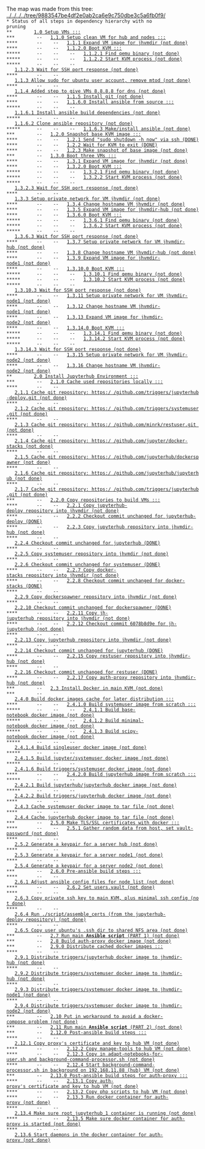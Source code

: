 The map was made from this tree: <a href="../../../../tree/9883547be4df2e0ab2ca6e9c750dbe3c5a6fb0f9/">../../../../tree/9883547be4df2e0ab2ca6e9c750dbe3c5a6fb0f9/</a>
<br>
<code>* Status of all steps in dependency hierarchy with no pruning</code><br>
<code>&#42;&#42;&nbsp;&nbsp;&nbsp;&nbsp;&nbsp;&nbsp;&nbsp;&nbsp;<a href="../../../../blob/9883547be4df2e0ab2ca6e9c750dbe3c5a6fb0f9/./ind-steps/build-jh-environment/toplevel-kvm-build.sh#L6">1.0&nbsp;Setup&nbsp;VMs&nbsp;:::</a></code><br>
<code>&#42;&#42;&#42;&nbsp;&nbsp;&nbsp;&nbsp;&nbsp;&nbsp;&nbsp;&nbsp;--&nbsp;&nbsp;&nbsp;<a href="../../../../blob/9883547be4df2e0ab2ca6e9c750dbe3c5a6fb0f9/./ind-steps/build-jh-environment/kvm-vm-setup.sh#L26">1.1.0&nbsp;Setup&nbsp;clean&nbsp;VM&nbsp;for&nbsp;hub&nbsp;and&nbsp;nodes&nbsp;:::</a></code><br>
<code>&#42;&#42;&#42;&#42;&nbsp;&nbsp;&nbsp;&nbsp;&nbsp;&nbsp;&nbsp;--&nbsp;&nbsp;&nbsp;&nbsp;--&nbsp;&nbsp;&nbsp;<a href="../../../../blob/9883547be4df2e0ab2ca6e9c750dbe3c5a6fb0f9/./ind-steps/kvmsteps/vmdir-scripts/kvm-expand-fresh-image.sh#L6">1.1.1&nbsp;Expand&nbsp;VM&nbsp;image&nbsp;for&nbsp;jhvmdir&nbsp;(not&nbsp;done)</a></code><br>
<code>&#42;&#42;&#42;&#42;&nbsp;&nbsp;&nbsp;&nbsp;&nbsp;&nbsp;&nbsp;--&nbsp;&nbsp;&nbsp;&nbsp;--&nbsp;&nbsp;&nbsp;<a href="../../../../blob/9883547be4df2e0ab2ca6e9c750dbe3c5a6fb0f9/./ind-steps/kvmsteps/vmdir-scripts/kvm-boot.sh#L39">1.1.2.0&nbsp;Boot&nbsp;KVM&nbsp;:::</a></code><br>
<code>&#42;&#42;&#42;&#42;&#42;&nbsp;&nbsp;&nbsp;&nbsp;&nbsp;&nbsp;--&nbsp;&nbsp;&nbsp;&nbsp;--&nbsp;&nbsp;&nbsp;&nbsp;--&nbsp;&nbsp;&nbsp;<a href="../../../../blob/9883547be4df2e0ab2ca6e9c750dbe3c5a6fb0f9/./ind-steps/kvmsteps/vmdir-scripts/kvm-boot.sh#L41">1.1.2.1&nbsp;Find&nbsp;qemu&nbsp;binary&nbsp;(not&nbsp;done)</a></code><br>
<code>&#42;&#42;&#42;&#42;&#42;&nbsp;&nbsp;&nbsp;&nbsp;&nbsp;&nbsp;--&nbsp;&nbsp;&nbsp;&nbsp;--&nbsp;&nbsp;&nbsp;&nbsp;--&nbsp;&nbsp;&nbsp;<a href="../../../../blob/9883547be4df2e0ab2ca6e9c750dbe3c5a6fb0f9/./ind-steps/kvmsteps/vmdir-scripts/kvm-boot.sh#L155">1.1.2.2&nbsp;Start&nbsp;KVM&nbsp;process&nbsp;(not&nbsp;done)</a></code><br>
<code>&#42;&#42;&#42;&#42;&#42;&nbsp;&nbsp;&nbsp;&nbsp;&nbsp;&nbsp;--&nbsp;&nbsp;&nbsp;&nbsp;--&nbsp;&nbsp;&nbsp;&nbsp;--&nbsp;&nbsp;&nbsp;<a href="../../../../blob/9883547be4df2e0ab2ca6e9c750dbe3c5a6fb0f9/./ind-steps/kvmsteps/vmdir-scripts/kvm-boot.sh#L194">1.1.2.3&nbsp;Wait&nbsp;for&nbsp;SSH&nbsp;port&nbsp;response&nbsp;(not&nbsp;done)</a></code><br>
<code>&#42;&#42;&#42;&#42;&nbsp;&nbsp;&nbsp;&nbsp;&nbsp;&nbsp;&nbsp;--&nbsp;&nbsp;&nbsp;&nbsp;--&nbsp;&nbsp;&nbsp;<a href="../../../../blob/9883547be4df2e0ab2ca6e9c750dbe3c5a6fb0f9/./ind-steps/build-jh-environment/kvm-vm-setup.sh#L37">1.1.3&nbsp;Allow&nbsp;sudo&nbsp;for&nbsp;ubuntu&nbsp;user&nbsp;account,&nbsp;remove&nbsp;mtod&nbsp;(not&nbsp;done)</a></code><br>
<code>&#42;&#42;&#42;&#42;&nbsp;&nbsp;&nbsp;&nbsp;&nbsp;&nbsp;&nbsp;--&nbsp;&nbsp;&nbsp;&nbsp;--&nbsp;&nbsp;&nbsp;<a href="../../../../blob/9883547be4df2e0ab2ca6e9c750dbe3c5a6fb0f9/./ind-steps/build-jh-environment/kvm-vm-setup.sh#L51">1.1.4&nbsp;Added&nbsp;step&nbsp;to&nbsp;give&nbsp;VMs&nbsp;8.8.8.8&nbsp;for&nbsp;dns&nbsp;(not&nbsp;done)</a></code><br>
<code>&#42;&#42;&#42;&#42;&nbsp;&nbsp;&nbsp;&nbsp;&nbsp;&nbsp;&nbsp;--&nbsp;&nbsp;&nbsp;&nbsp;--&nbsp;&nbsp;&nbsp;<a href="../../../../blob/9883547be4df2e0ab2ca6e9c750dbe3c5a6fb0f9/./ind-steps/build-jh-environment/kvm-vm-setup.sh#L65">1.1.5&nbsp;Install&nbsp;git&nbsp;(not&nbsp;done)</a></code><br>
<code>&#42;&#42;&#42;&#42;&nbsp;&nbsp;&nbsp;&nbsp;&nbsp;&nbsp;&nbsp;--&nbsp;&nbsp;&nbsp;&nbsp;--&nbsp;&nbsp;&nbsp;<a href="../../../../blob/9883547be4df2e0ab2ca6e9c750dbe3c5a6fb0f9/./ind-steps/build-jh-environment/kvm-vm-setup.sh#L79">1.1.6.0&nbsp;Install&nbsp;ansible&nbsp;from&nbsp;source&nbsp;:::</a></code><br>
<code>&#42;&#42;&#42;&#42;&#42;&nbsp;&nbsp;&nbsp;&nbsp;&nbsp;&nbsp;--&nbsp;&nbsp;&nbsp;&nbsp;--&nbsp;&nbsp;&nbsp;&nbsp;--&nbsp;&nbsp;&nbsp;<a href="../../../../blob/9883547be4df2e0ab2ca6e9c750dbe3c5a6fb0f9/./ind-steps/build-jh-environment/kvm-vm-setup.sh#L96">1.1.6.1&nbsp;Install&nbsp;ansible&nbsp;build&nbsp;dependencies&nbsp;(not&nbsp;done)</a></code><br>
<code>&#42;&#42;&#42;&#42;&#42;&nbsp;&nbsp;&nbsp;&nbsp;&nbsp;&nbsp;--&nbsp;&nbsp;&nbsp;&nbsp;--&nbsp;&nbsp;&nbsp;&nbsp;--&nbsp;&nbsp;&nbsp;<a href="../../../../blob/9883547be4df2e0ab2ca6e9c750dbe3c5a6fb0f9/./ind-steps/build-jh-environment/kvm-vm-setup.sh#L110">1.1.6.2&nbsp;Clone&nbsp;ansible&nbsp;repository&nbsp;(not&nbsp;done)</a></code><br>
<code>&#42;&#42;&#42;&#42;&#42;&nbsp;&nbsp;&nbsp;&nbsp;&nbsp;&nbsp;--&nbsp;&nbsp;&nbsp;&nbsp;--&nbsp;&nbsp;&nbsp;&nbsp;--&nbsp;&nbsp;&nbsp;<a href="../../../../blob/9883547be4df2e0ab2ca6e9c750dbe3c5a6fb0f9/./ind-steps/build-jh-environment/kvm-vm-setup.sh#L137">1.1.6.3&nbsp;Make/install&nbsp;ansible&nbsp;(not&nbsp;done)</a></code><br>
<code>&#42;&#42;&#42;&nbsp;&nbsp;&nbsp;&nbsp;&nbsp;&nbsp;&nbsp;&nbsp;--&nbsp;&nbsp;&nbsp;<a href="../../../../blob/9883547be4df2e0ab2ca6e9c750dbe3c5a6fb0f9/./ind-steps/build-jh-environment/kvm-vm-setup.sh#L156">1.2.0&nbsp;Snapshot&nbsp;base&nbsp;KVM&nbsp;image&nbsp;:::</a></code><br>
<code>&#42;&#42;&#42;&#42;&nbsp;&nbsp;&nbsp;&nbsp;&nbsp;&nbsp;&nbsp;--&nbsp;&nbsp;&nbsp;&nbsp;--&nbsp;&nbsp;&nbsp;<a href="../../../../blob/9883547be4df2e0ab2ca6e9c750dbe3c5a6fb0f9/./ind-steps/kvmsteps/vmdir-scripts/kvm-shutdown-via-ssh.sh#L17">1.2.1&nbsp;Send&nbsp;"sudo&nbsp;shutdown&nbsp;-h&nbsp;now"&nbsp;via&nbsp;ssh&nbsp;(DONE)</a></code><br>
<code>&#42;&#42;&#42;&#42;&nbsp;&nbsp;&nbsp;&nbsp;&nbsp;&nbsp;&nbsp;--&nbsp;&nbsp;&nbsp;&nbsp;--&nbsp;&nbsp;&nbsp;<a href="../../../../blob/9883547be4df2e0ab2ca6e9c750dbe3c5a6fb0f9/./ind-steps/kvmsteps/vmdir-scripts/kvm-shutdown-via-ssh.sh#L25">1.2.2&nbsp;Wait&nbsp;for&nbsp;KVM&nbsp;to&nbsp;exit&nbsp;(DONE)</a></code><br>
<code>&#42;&#42;&#42;&#42;&nbsp;&nbsp;&nbsp;&nbsp;&nbsp;&nbsp;&nbsp;--&nbsp;&nbsp;&nbsp;&nbsp;--&nbsp;&nbsp;&nbsp;<a href="../../../../blob/9883547be4df2e0ab2ca6e9c750dbe3c5a6fb0f9/./ind-steps/build-jh-environment/kvm-vm-setup.sh#L163">1.2.3&nbsp;Make&nbsp;snapshot&nbsp;of&nbsp;base&nbsp;image&nbsp;(not&nbsp;done)</a></code><br>
<code>&#42;&#42;&#42;&nbsp;&nbsp;&nbsp;&nbsp;&nbsp;&nbsp;&nbsp;&nbsp;--&nbsp;&nbsp;&nbsp;<a href="../../../../blob/9883547be4df2e0ab2ca6e9c750dbe3c5a6fb0f9/./ind-steps/build-jh-environment/kvm-vm-setup.sh#L176">1.3.0&nbsp;Boot&nbsp;three&nbsp;VMs&nbsp;:::</a></code><br>
<code>&#42;&#42;&#42;&#42;&nbsp;&nbsp;&nbsp;&nbsp;&nbsp;&nbsp;&nbsp;--&nbsp;&nbsp;&nbsp;&nbsp;--&nbsp;&nbsp;&nbsp;<a href="../../../../blob/9883547be4df2e0ab2ca6e9c750dbe3c5a6fb0f9/./ind-steps/kvmsteps/vmdir-scripts/kvm-expand-fresh-image.sh#L6">1.3.1&nbsp;Expand&nbsp;VM&nbsp;image&nbsp;for&nbsp;jhvmdir&nbsp;(not&nbsp;done)</a></code><br>
<code>&#42;&#42;&#42;&#42;&nbsp;&nbsp;&nbsp;&nbsp;&nbsp;&nbsp;&nbsp;--&nbsp;&nbsp;&nbsp;&nbsp;--&nbsp;&nbsp;&nbsp;<a href="../../../../blob/9883547be4df2e0ab2ca6e9c750dbe3c5a6fb0f9/./ind-steps/kvmsteps/vmdir-scripts/kvm-boot.sh#L39">1.3.2.0&nbsp;Boot&nbsp;KVM&nbsp;:::</a></code><br>
<code>&#42;&#42;&#42;&#42;&#42;&nbsp;&nbsp;&nbsp;&nbsp;&nbsp;&nbsp;--&nbsp;&nbsp;&nbsp;&nbsp;--&nbsp;&nbsp;&nbsp;&nbsp;--&nbsp;&nbsp;&nbsp;<a href="../../../../blob/9883547be4df2e0ab2ca6e9c750dbe3c5a6fb0f9/./ind-steps/kvmsteps/vmdir-scripts/kvm-boot.sh#L41">1.3.2.1&nbsp;Find&nbsp;qemu&nbsp;binary&nbsp;(not&nbsp;done)</a></code><br>
<code>&#42;&#42;&#42;&#42;&#42;&nbsp;&nbsp;&nbsp;&nbsp;&nbsp;&nbsp;--&nbsp;&nbsp;&nbsp;&nbsp;--&nbsp;&nbsp;&nbsp;&nbsp;--&nbsp;&nbsp;&nbsp;<a href="../../../../blob/9883547be4df2e0ab2ca6e9c750dbe3c5a6fb0f9/./ind-steps/kvmsteps/vmdir-scripts/kvm-boot.sh#L155">1.3.2.2&nbsp;Start&nbsp;KVM&nbsp;process&nbsp;(not&nbsp;done)</a></code><br>
<code>&#42;&#42;&#42;&#42;&#42;&nbsp;&nbsp;&nbsp;&nbsp;&nbsp;&nbsp;--&nbsp;&nbsp;&nbsp;&nbsp;--&nbsp;&nbsp;&nbsp;&nbsp;--&nbsp;&nbsp;&nbsp;<a href="../../../../blob/9883547be4df2e0ab2ca6e9c750dbe3c5a6fb0f9/./ind-steps/kvmsteps/vmdir-scripts/kvm-boot.sh#L194">1.3.2.3&nbsp;Wait&nbsp;for&nbsp;SSH&nbsp;port&nbsp;response&nbsp;(not&nbsp;done)</a></code><br>
<code>&#42;&#42;&#42;&#42;&nbsp;&nbsp;&nbsp;&nbsp;&nbsp;&nbsp;&nbsp;--&nbsp;&nbsp;&nbsp;&nbsp;--&nbsp;&nbsp;&nbsp;<a href="../../../../blob/9883547be4df2e0ab2ca6e9c750dbe3c5a6fb0f9/./ind-steps/build-jh-environment/kvm-vm-setup.sh#L189">1.3.3&nbsp;Setup&nbsp;private&nbsp;network&nbsp;for&nbsp;VM&nbsp;jhvmdir&nbsp;(not&nbsp;done)</a></code><br>
<code>&#42;&#42;&#42;&#42;&nbsp;&nbsp;&nbsp;&nbsp;&nbsp;&nbsp;&nbsp;--&nbsp;&nbsp;&nbsp;&nbsp;--&nbsp;&nbsp;&nbsp;<a href="../../../../blob/9883547be4df2e0ab2ca6e9c750dbe3c5a6fb0f9/./ind-steps/build-jh-environment/kvm-vm-setup.sh#L213">1.3.4&nbsp;Change&nbsp;hostname&nbsp;VM&nbsp;jhvmdir&nbsp;(not&nbsp;done)</a></code><br>
<code>&#42;&#42;&#42;&#42;&nbsp;&nbsp;&nbsp;&nbsp;&nbsp;&nbsp;&nbsp;--&nbsp;&nbsp;&nbsp;&nbsp;--&nbsp;&nbsp;&nbsp;<a href="../../../../blob/9883547be4df2e0ab2ca6e9c750dbe3c5a6fb0f9/./ind-steps/kvmsteps/vmdir-scripts/kvm-expand-fresh-image.sh#L6">1.3.5&nbsp;Expand&nbsp;VM&nbsp;image&nbsp;for&nbsp;jhvmdir-hub&nbsp;(not&nbsp;done)</a></code><br>
<code>&#42;&#42;&#42;&#42;&nbsp;&nbsp;&nbsp;&nbsp;&nbsp;&nbsp;&nbsp;--&nbsp;&nbsp;&nbsp;&nbsp;--&nbsp;&nbsp;&nbsp;<a href="../../../../blob/9883547be4df2e0ab2ca6e9c750dbe3c5a6fb0f9/./ind-steps/kvmsteps/vmdir-scripts/kvm-boot.sh#L39">1.3.6.0&nbsp;Boot&nbsp;KVM&nbsp;:::</a></code><br>
<code>&#42;&#42;&#42;&#42;&#42;&nbsp;&nbsp;&nbsp;&nbsp;&nbsp;&nbsp;--&nbsp;&nbsp;&nbsp;&nbsp;--&nbsp;&nbsp;&nbsp;&nbsp;--&nbsp;&nbsp;&nbsp;<a href="../../../../blob/9883547be4df2e0ab2ca6e9c750dbe3c5a6fb0f9/./ind-steps/kvmsteps/vmdir-scripts/kvm-boot.sh#L41">1.3.6.1&nbsp;Find&nbsp;qemu&nbsp;binary&nbsp;(not&nbsp;done)</a></code><br>
<code>&#42;&#42;&#42;&#42;&#42;&nbsp;&nbsp;&nbsp;&nbsp;&nbsp;&nbsp;--&nbsp;&nbsp;&nbsp;&nbsp;--&nbsp;&nbsp;&nbsp;&nbsp;--&nbsp;&nbsp;&nbsp;<a href="../../../../blob/9883547be4df2e0ab2ca6e9c750dbe3c5a6fb0f9/./ind-steps/kvmsteps/vmdir-scripts/kvm-boot.sh#L155">1.3.6.2&nbsp;Start&nbsp;KVM&nbsp;process&nbsp;(not&nbsp;done)</a></code><br>
<code>&#42;&#42;&#42;&#42;&#42;&nbsp;&nbsp;&nbsp;&nbsp;&nbsp;&nbsp;--&nbsp;&nbsp;&nbsp;&nbsp;--&nbsp;&nbsp;&nbsp;&nbsp;--&nbsp;&nbsp;&nbsp;<a href="../../../../blob/9883547be4df2e0ab2ca6e9c750dbe3c5a6fb0f9/./ind-steps/kvmsteps/vmdir-scripts/kvm-boot.sh#L194">1.3.6.3&nbsp;Wait&nbsp;for&nbsp;SSH&nbsp;port&nbsp;response&nbsp;(not&nbsp;done)</a></code><br>
<code>&#42;&#42;&#42;&#42;&nbsp;&nbsp;&nbsp;&nbsp;&nbsp;&nbsp;&nbsp;--&nbsp;&nbsp;&nbsp;&nbsp;--&nbsp;&nbsp;&nbsp;<a href="../../../../blob/9883547be4df2e0ab2ca6e9c750dbe3c5a6fb0f9/./ind-steps/build-jh-environment/kvm-vm-setup.sh#L189">1.3.7&nbsp;Setup&nbsp;private&nbsp;network&nbsp;for&nbsp;VM&nbsp;jhvmdir-hub&nbsp;(not&nbsp;done)</a></code><br>
<code>&#42;&#42;&#42;&#42;&nbsp;&nbsp;&nbsp;&nbsp;&nbsp;&nbsp;&nbsp;--&nbsp;&nbsp;&nbsp;&nbsp;--&nbsp;&nbsp;&nbsp;<a href="../../../../blob/9883547be4df2e0ab2ca6e9c750dbe3c5a6fb0f9/./ind-steps/build-jh-environment/kvm-vm-setup.sh#L213">1.3.8&nbsp;Change&nbsp;hostname&nbsp;VM&nbsp;jhvmdir-hub&nbsp;(not&nbsp;done)</a></code><br>
<code>&#42;&#42;&#42;&#42;&nbsp;&nbsp;&nbsp;&nbsp;&nbsp;&nbsp;&nbsp;--&nbsp;&nbsp;&nbsp;&nbsp;--&nbsp;&nbsp;&nbsp;<a href="../../../../blob/9883547be4df2e0ab2ca6e9c750dbe3c5a6fb0f9/./ind-steps/kvmsteps/vmdir-scripts/kvm-expand-fresh-image.sh#L6">1.3.9&nbsp;Expand&nbsp;VM&nbsp;image&nbsp;for&nbsp;jhvmdir-node1&nbsp;(not&nbsp;done)</a></code><br>
<code>&#42;&#42;&#42;&#42;&nbsp;&nbsp;&nbsp;&nbsp;&nbsp;&nbsp;&nbsp;--&nbsp;&nbsp;&nbsp;&nbsp;--&nbsp;&nbsp;&nbsp;<a href="../../../../blob/9883547be4df2e0ab2ca6e9c750dbe3c5a6fb0f9/./ind-steps/kvmsteps/vmdir-scripts/kvm-boot.sh#L39">1.3.10.0&nbsp;Boot&nbsp;KVM&nbsp;:::</a></code><br>
<code>&#42;&#42;&#42;&#42;&#42;&nbsp;&nbsp;&nbsp;&nbsp;&nbsp;&nbsp;--&nbsp;&nbsp;&nbsp;&nbsp;--&nbsp;&nbsp;&nbsp;&nbsp;--&nbsp;&nbsp;&nbsp;<a href="../../../../blob/9883547be4df2e0ab2ca6e9c750dbe3c5a6fb0f9/./ind-steps/kvmsteps/vmdir-scripts/kvm-boot.sh#L41">1.3.10.1&nbsp;Find&nbsp;qemu&nbsp;binary&nbsp;(not&nbsp;done)</a></code><br>
<code>&#42;&#42;&#42;&#42;&#42;&nbsp;&nbsp;&nbsp;&nbsp;&nbsp;&nbsp;--&nbsp;&nbsp;&nbsp;&nbsp;--&nbsp;&nbsp;&nbsp;&nbsp;--&nbsp;&nbsp;&nbsp;<a href="../../../../blob/9883547be4df2e0ab2ca6e9c750dbe3c5a6fb0f9/./ind-steps/kvmsteps/vmdir-scripts/kvm-boot.sh#L155">1.3.10.2&nbsp;Start&nbsp;KVM&nbsp;process&nbsp;(not&nbsp;done)</a></code><br>
<code>&#42;&#42;&#42;&#42;&#42;&nbsp;&nbsp;&nbsp;&nbsp;&nbsp;&nbsp;--&nbsp;&nbsp;&nbsp;&nbsp;--&nbsp;&nbsp;&nbsp;&nbsp;--&nbsp;&nbsp;&nbsp;<a href="../../../../blob/9883547be4df2e0ab2ca6e9c750dbe3c5a6fb0f9/./ind-steps/kvmsteps/vmdir-scripts/kvm-boot.sh#L194">1.3.10.3&nbsp;Wait&nbsp;for&nbsp;SSH&nbsp;port&nbsp;response&nbsp;(not&nbsp;done)</a></code><br>
<code>&#42;&#42;&#42;&#42;&nbsp;&nbsp;&nbsp;&nbsp;&nbsp;&nbsp;&nbsp;--&nbsp;&nbsp;&nbsp;&nbsp;--&nbsp;&nbsp;&nbsp;<a href="../../../../blob/9883547be4df2e0ab2ca6e9c750dbe3c5a6fb0f9/./ind-steps/build-jh-environment/kvm-vm-setup.sh#L189">1.3.11&nbsp;Setup&nbsp;private&nbsp;network&nbsp;for&nbsp;VM&nbsp;jhvmdir-node1&nbsp;(not&nbsp;done)</a></code><br>
<code>&#42;&#42;&#42;&#42;&nbsp;&nbsp;&nbsp;&nbsp;&nbsp;&nbsp;&nbsp;--&nbsp;&nbsp;&nbsp;&nbsp;--&nbsp;&nbsp;&nbsp;<a href="../../../../blob/9883547be4df2e0ab2ca6e9c750dbe3c5a6fb0f9/./ind-steps/build-jh-environment/kvm-vm-setup.sh#L213">1.3.12&nbsp;Change&nbsp;hostname&nbsp;VM&nbsp;jhvmdir-node1&nbsp;(not&nbsp;done)</a></code><br>
<code>&#42;&#42;&#42;&#42;&nbsp;&nbsp;&nbsp;&nbsp;&nbsp;&nbsp;&nbsp;--&nbsp;&nbsp;&nbsp;&nbsp;--&nbsp;&nbsp;&nbsp;<a href="../../../../blob/9883547be4df2e0ab2ca6e9c750dbe3c5a6fb0f9/./ind-steps/kvmsteps/vmdir-scripts/kvm-expand-fresh-image.sh#L6">1.3.13&nbsp;Expand&nbsp;VM&nbsp;image&nbsp;for&nbsp;jhvmdir-node2&nbsp;(not&nbsp;done)</a></code><br>
<code>&#42;&#42;&#42;&#42;&nbsp;&nbsp;&nbsp;&nbsp;&nbsp;&nbsp;&nbsp;--&nbsp;&nbsp;&nbsp;&nbsp;--&nbsp;&nbsp;&nbsp;<a href="../../../../blob/9883547be4df2e0ab2ca6e9c750dbe3c5a6fb0f9/./ind-steps/kvmsteps/vmdir-scripts/kvm-boot.sh#L39">1.3.14.0&nbsp;Boot&nbsp;KVM&nbsp;:::</a></code><br>
<code>&#42;&#42;&#42;&#42;&#42;&nbsp;&nbsp;&nbsp;&nbsp;&nbsp;&nbsp;--&nbsp;&nbsp;&nbsp;&nbsp;--&nbsp;&nbsp;&nbsp;&nbsp;--&nbsp;&nbsp;&nbsp;<a href="../../../../blob/9883547be4df2e0ab2ca6e9c750dbe3c5a6fb0f9/./ind-steps/kvmsteps/vmdir-scripts/kvm-boot.sh#L41">1.3.14.1&nbsp;Find&nbsp;qemu&nbsp;binary&nbsp;(not&nbsp;done)</a></code><br>
<code>&#42;&#42;&#42;&#42;&#42;&nbsp;&nbsp;&nbsp;&nbsp;&nbsp;&nbsp;--&nbsp;&nbsp;&nbsp;&nbsp;--&nbsp;&nbsp;&nbsp;&nbsp;--&nbsp;&nbsp;&nbsp;<a href="../../../../blob/9883547be4df2e0ab2ca6e9c750dbe3c5a6fb0f9/./ind-steps/kvmsteps/vmdir-scripts/kvm-boot.sh#L155">1.3.14.2&nbsp;Start&nbsp;KVM&nbsp;process&nbsp;(not&nbsp;done)</a></code><br>
<code>&#42;&#42;&#42;&#42;&#42;&nbsp;&nbsp;&nbsp;&nbsp;&nbsp;&nbsp;--&nbsp;&nbsp;&nbsp;&nbsp;--&nbsp;&nbsp;&nbsp;&nbsp;--&nbsp;&nbsp;&nbsp;<a href="../../../../blob/9883547be4df2e0ab2ca6e9c750dbe3c5a6fb0f9/./ind-steps/kvmsteps/vmdir-scripts/kvm-boot.sh#L194">1.3.14.3&nbsp;Wait&nbsp;for&nbsp;SSH&nbsp;port&nbsp;response&nbsp;(not&nbsp;done)</a></code><br>
<code>&#42;&#42;&#42;&#42;&nbsp;&nbsp;&nbsp;&nbsp;&nbsp;&nbsp;&nbsp;--&nbsp;&nbsp;&nbsp;&nbsp;--&nbsp;&nbsp;&nbsp;<a href="../../../../blob/9883547be4df2e0ab2ca6e9c750dbe3c5a6fb0f9/./ind-steps/build-jh-environment/kvm-vm-setup.sh#L189">1.3.15&nbsp;Setup&nbsp;private&nbsp;network&nbsp;for&nbsp;VM&nbsp;jhvmdir-node2&nbsp;(not&nbsp;done)</a></code><br>
<code>&#42;&#42;&#42;&#42;&nbsp;&nbsp;&nbsp;&nbsp;&nbsp;&nbsp;&nbsp;--&nbsp;&nbsp;&nbsp;&nbsp;--&nbsp;&nbsp;&nbsp;<a href="../../../../blob/9883547be4df2e0ab2ca6e9c750dbe3c5a6fb0f9/./ind-steps/build-jh-environment/kvm-vm-setup.sh#L213">1.3.16&nbsp;Change&nbsp;hostname&nbsp;VM&nbsp;jhvmdir-node2&nbsp;(not&nbsp;done)</a></code><br>
<code>&#42;&#42;&nbsp;&nbsp;&nbsp;&nbsp;&nbsp;&nbsp;&nbsp;&nbsp;<a href="../../../../blob/9883547be4df2e0ab2ca6e9c750dbe3c5a6fb0f9/./ind-steps/build-jh-environment/toplevel-kvm-build.sh#L12">2.0&nbsp;Install&nbsp;Jupyterhub&nbsp;Environment&nbsp;:::</a></code><br>
<code>&#42;&#42;&#42;&nbsp;&nbsp;&nbsp;&nbsp;&nbsp;&nbsp;&nbsp;&nbsp;--&nbsp;&nbsp;&nbsp;<a href="../../../../blob/9883547be4df2e0ab2ca6e9c750dbe3c5a6fb0f9/./ind-steps/build-jh-environment/build-jh-environment.sh#L9">2.1.0&nbsp;Cache&nbsp;used&nbsp;repositories&nbsp;locally&nbsp;:::</a></code><br>
<code>&#42;&#42;&#42;&#42;&nbsp;&nbsp;&nbsp;&nbsp;&nbsp;&nbsp;&nbsp;--&nbsp;&nbsp;&nbsp;&nbsp;--&nbsp;&nbsp;&nbsp;<a href="../../../../blob/9883547be4df2e0ab2ca6e9c750dbe3c5a6fb0f9/./ind-steps/build-jh-environment/build-jh-environment.sh#L22">2.1.1&nbsp;Cache&nbsp;git&nbsp;repository:&nbsp;https:/&nbsp;/github.com/triggers/jupyterhub-deploy.git&nbsp;(not&nbsp;done)</a></code><br>
<code>&#42;&#42;&#42;&#42;&nbsp;&nbsp;&nbsp;&nbsp;&nbsp;&nbsp;&nbsp;--&nbsp;&nbsp;&nbsp;&nbsp;--&nbsp;&nbsp;&nbsp;<a href="../../../../blob/9883547be4df2e0ab2ca6e9c750dbe3c5a6fb0f9/./ind-steps/build-jh-environment/build-jh-environment.sh#L22">2.1.2&nbsp;Cache&nbsp;git&nbsp;repository:&nbsp;https:/&nbsp;/github.com/triggers/systemuser.git&nbsp;(not&nbsp;done)</a></code><br>
<code>&#42;&#42;&#42;&#42;&nbsp;&nbsp;&nbsp;&nbsp;&nbsp;&nbsp;&nbsp;--&nbsp;&nbsp;&nbsp;&nbsp;--&nbsp;&nbsp;&nbsp;<a href="../../../../blob/9883547be4df2e0ab2ca6e9c750dbe3c5a6fb0f9/./ind-steps/build-jh-environment/build-jh-environment.sh#L22">2.1.3&nbsp;Cache&nbsp;git&nbsp;repository:&nbsp;https:/&nbsp;/github.com/minrk/restuser.git&nbsp;(not&nbsp;done)</a></code><br>
<code>&#42;&#42;&#42;&#42;&nbsp;&nbsp;&nbsp;&nbsp;&nbsp;&nbsp;&nbsp;--&nbsp;&nbsp;&nbsp;&nbsp;--&nbsp;&nbsp;&nbsp;<a href="../../../../blob/9883547be4df2e0ab2ca6e9c750dbe3c5a6fb0f9/./ind-steps/build-jh-environment/build-jh-environment.sh#L22">2.1.4&nbsp;Cache&nbsp;git&nbsp;repository:&nbsp;https:/&nbsp;/github.com/jupyter/docker-stacks&nbsp;(not&nbsp;done)</a></code><br>
<code>&#42;&#42;&#42;&#42;&nbsp;&nbsp;&nbsp;&nbsp;&nbsp;&nbsp;&nbsp;--&nbsp;&nbsp;&nbsp;&nbsp;--&nbsp;&nbsp;&nbsp;<a href="../../../../blob/9883547be4df2e0ab2ca6e9c750dbe3c5a6fb0f9/./ind-steps/build-jh-environment/build-jh-environment.sh#L22">2.1.5&nbsp;Cache&nbsp;git&nbsp;repository:&nbsp;https:/&nbsp;/github.com/jupyterhub/dockerspawner&nbsp;(not&nbsp;done)</a></code><br>
<code>&#42;&#42;&#42;&#42;&nbsp;&nbsp;&nbsp;&nbsp;&nbsp;&nbsp;&nbsp;--&nbsp;&nbsp;&nbsp;&nbsp;--&nbsp;&nbsp;&nbsp;<a href="../../../../blob/9883547be4df2e0ab2ca6e9c750dbe3c5a6fb0f9/./ind-steps/build-jh-environment/build-jh-environment.sh#L22">2.1.6&nbsp;Cache&nbsp;git&nbsp;repository:&nbsp;https:/&nbsp;/github.com/jupyterhub/jupyterhub&nbsp;(not&nbsp;done)</a></code><br>
<code>&#42;&#42;&#42;&#42;&nbsp;&nbsp;&nbsp;&nbsp;&nbsp;&nbsp;&nbsp;--&nbsp;&nbsp;&nbsp;&nbsp;--&nbsp;&nbsp;&nbsp;<a href="../../../../blob/9883547be4df2e0ab2ca6e9c750dbe3c5a6fb0f9/./ind-steps/build-jh-environment/build-jh-environment.sh#L22">2.1.7&nbsp;Cache&nbsp;git&nbsp;repository:&nbsp;https:/&nbsp;/github.com/triggers/jupyterhub.git&nbsp;(not&nbsp;done)</a></code><br>
<code>&#42;&#42;&#42;&nbsp;&nbsp;&nbsp;&nbsp;&nbsp;&nbsp;&nbsp;&nbsp;--&nbsp;&nbsp;&nbsp;<a href="../../../../blob/9883547be4df2e0ab2ca6e9c750dbe3c5a6fb0f9/./ind-steps/build-jh-environment/build-jh-environment.sh#L60">2.2.0&nbsp;Copy&nbsp;repositories&nbsp;to&nbsp;build&nbsp;VMs&nbsp;:::</a></code><br>
<code>&#42;&#42;&#42;&#42;&nbsp;&nbsp;&nbsp;&nbsp;&nbsp;&nbsp;&nbsp;--&nbsp;&nbsp;&nbsp;&nbsp;--&nbsp;&nbsp;&nbsp;<a href="../../../../blob/9883547be4df2e0ab2ca6e9c750dbe3c5a6fb0f9/./ind-steps/build-jh-environment/build-jh-environment.sh#L69">2.2.1&nbsp;Copy&nbsp;jupyterhub-deploy&nbsp;repository&nbsp;into&nbsp;jhvmdir&nbsp;(not&nbsp;done)</a></code><br>
<code>&#42;&#42;&#42;&#42;&nbsp;&nbsp;&nbsp;&nbsp;&nbsp;&nbsp;&nbsp;--&nbsp;&nbsp;&nbsp;&nbsp;--&nbsp;&nbsp;&nbsp;<a href="../../../../blob/9883547be4df2e0ab2ca6e9c750dbe3c5a6fb0f9/./ind-steps/build-jh-environment/build-jh-environment.sh#L96">2.2.2&nbsp;Checkout&nbsp;commit&nbsp;unchanged&nbsp;for&nbsp;jupyterhub-deploy&nbsp;(DONE)</a></code><br>
<code>&#42;&#42;&#42;&#42;&nbsp;&nbsp;&nbsp;&nbsp;&nbsp;&nbsp;&nbsp;--&nbsp;&nbsp;&nbsp;&nbsp;--&nbsp;&nbsp;&nbsp;<a href="../../../../blob/9883547be4df2e0ab2ca6e9c750dbe3c5a6fb0f9/./ind-steps/build-jh-environment/build-jh-environment.sh#L69">2.2.3&nbsp;Copy&nbsp;jupyterhub&nbsp;repository&nbsp;into&nbsp;jhvmdir-hub&nbsp;(not&nbsp;done)</a></code><br>
<code>&#42;&#42;&#42;&#42;&nbsp;&nbsp;&nbsp;&nbsp;&nbsp;&nbsp;&nbsp;--&nbsp;&nbsp;&nbsp;&nbsp;--&nbsp;&nbsp;&nbsp;<a href="../../../../blob/9883547be4df2e0ab2ca6e9c750dbe3c5a6fb0f9/./ind-steps/build-jh-environment/build-jh-environment.sh#L96">2.2.4&nbsp;Checkout&nbsp;commit&nbsp;unchanged&nbsp;for&nbsp;jupyterhub&nbsp;(DONE)</a></code><br>
<code>&#42;&#42;&#42;&#42;&nbsp;&nbsp;&nbsp;&nbsp;&nbsp;&nbsp;&nbsp;--&nbsp;&nbsp;&nbsp;&nbsp;--&nbsp;&nbsp;&nbsp;<a href="../../../../blob/9883547be4df2e0ab2ca6e9c750dbe3c5a6fb0f9/./ind-steps/build-jh-environment/build-jh-environment.sh#L69">2.2.5&nbsp;Copy&nbsp;systemuser&nbsp;repository&nbsp;into&nbsp;jhvmdir&nbsp;(not&nbsp;done)</a></code><br>
<code>&#42;&#42;&#42;&#42;&nbsp;&nbsp;&nbsp;&nbsp;&nbsp;&nbsp;&nbsp;--&nbsp;&nbsp;&nbsp;&nbsp;--&nbsp;&nbsp;&nbsp;<a href="../../../../blob/9883547be4df2e0ab2ca6e9c750dbe3c5a6fb0f9/./ind-steps/build-jh-environment/build-jh-environment.sh#L96">2.2.6&nbsp;Checkout&nbsp;commit&nbsp;unchanged&nbsp;for&nbsp;systemuser&nbsp;(DONE)</a></code><br>
<code>&#42;&#42;&#42;&#42;&nbsp;&nbsp;&nbsp;&nbsp;&nbsp;&nbsp;&nbsp;--&nbsp;&nbsp;&nbsp;&nbsp;--&nbsp;&nbsp;&nbsp;<a href="../../../../blob/9883547be4df2e0ab2ca6e9c750dbe3c5a6fb0f9/./ind-steps/build-jh-environment/build-jh-environment.sh#L69">2.2.7&nbsp;Copy&nbsp;docker-stacks&nbsp;repository&nbsp;into&nbsp;jhvmdir&nbsp;(not&nbsp;done)</a></code><br>
<code>&#42;&#42;&#42;&#42;&nbsp;&nbsp;&nbsp;&nbsp;&nbsp;&nbsp;&nbsp;--&nbsp;&nbsp;&nbsp;&nbsp;--&nbsp;&nbsp;&nbsp;<a href="../../../../blob/9883547be4df2e0ab2ca6e9c750dbe3c5a6fb0f9/./ind-steps/build-jh-environment/build-jh-environment.sh#L96">2.2.8&nbsp;Checkout&nbsp;commit&nbsp;unchanged&nbsp;for&nbsp;docker-stacks&nbsp;(DONE)</a></code><br>
<code>&#42;&#42;&#42;&#42;&nbsp;&nbsp;&nbsp;&nbsp;&nbsp;&nbsp;&nbsp;--&nbsp;&nbsp;&nbsp;&nbsp;--&nbsp;&nbsp;&nbsp;<a href="../../../../blob/9883547be4df2e0ab2ca6e9c750dbe3c5a6fb0f9/./ind-steps/build-jh-environment/build-jh-environment.sh#L69">2.2.9&nbsp;Copy&nbsp;dockerspawner&nbsp;repository&nbsp;into&nbsp;jhvmdir&nbsp;(not&nbsp;done)</a></code><br>
<code>&#42;&#42;&#42;&#42;&nbsp;&nbsp;&nbsp;&nbsp;&nbsp;&nbsp;&nbsp;--&nbsp;&nbsp;&nbsp;&nbsp;--&nbsp;&nbsp;&nbsp;<a href="../../../../blob/9883547be4df2e0ab2ca6e9c750dbe3c5a6fb0f9/./ind-steps/build-jh-environment/build-jh-environment.sh#L96">2.2.10&nbsp;Checkout&nbsp;commit&nbsp;unchanged&nbsp;for&nbsp;dockerspawner&nbsp;(DONE)</a></code><br>
<code>&#42;&#42;&#42;&#42;&nbsp;&nbsp;&nbsp;&nbsp;&nbsp;&nbsp;&nbsp;--&nbsp;&nbsp;&nbsp;&nbsp;--&nbsp;&nbsp;&nbsp;<a href="../../../../blob/9883547be4df2e0ab2ca6e9c750dbe3c5a6fb0f9/./ind-steps/build-jh-environment/build-jh-environment.sh#L69">2.2.11&nbsp;Copy&nbsp;jh-jupyterhub&nbsp;repository&nbsp;into&nbsp;jhvmdir&nbsp;(not&nbsp;done)</a></code><br>
<code>&#42;&#42;&#42;&#42;&nbsp;&nbsp;&nbsp;&nbsp;&nbsp;&nbsp;&nbsp;--&nbsp;&nbsp;&nbsp;&nbsp;--&nbsp;&nbsp;&nbsp;<a href="../../../../blob/9883547be4df2e0ab2ca6e9c750dbe3c5a6fb0f9/./ind-steps/build-jh-environment/build-jh-environment.sh#L96">2.2.12&nbsp;Checkout&nbsp;commit&nbsp;6078b8d9e&nbsp;for&nbsp;jh-jupyterhub&nbsp;(not&nbsp;done)</a></code><br>
<code>&#42;&#42;&#42;&#42;&nbsp;&nbsp;&nbsp;&nbsp;&nbsp;&nbsp;&nbsp;--&nbsp;&nbsp;&nbsp;&nbsp;--&nbsp;&nbsp;&nbsp;<a href="../../../../blob/9883547be4df2e0ab2ca6e9c750dbe3c5a6fb0f9/./ind-steps/build-jh-environment/build-jh-environment.sh#L69">2.2.13&nbsp;Copy&nbsp;jupyterhub&nbsp;repository&nbsp;into&nbsp;jhvmdir&nbsp;(not&nbsp;done)</a></code><br>
<code>&#42;&#42;&#42;&#42;&nbsp;&nbsp;&nbsp;&nbsp;&nbsp;&nbsp;&nbsp;--&nbsp;&nbsp;&nbsp;&nbsp;--&nbsp;&nbsp;&nbsp;<a href="../../../../blob/9883547be4df2e0ab2ca6e9c750dbe3c5a6fb0f9/./ind-steps/build-jh-environment/build-jh-environment.sh#L96">2.2.14&nbsp;Checkout&nbsp;commit&nbsp;unchanged&nbsp;for&nbsp;jupyterhub&nbsp;(DONE)</a></code><br>
<code>&#42;&#42;&#42;&#42;&nbsp;&nbsp;&nbsp;&nbsp;&nbsp;&nbsp;&nbsp;--&nbsp;&nbsp;&nbsp;&nbsp;--&nbsp;&nbsp;&nbsp;<a href="../../../../blob/9883547be4df2e0ab2ca6e9c750dbe3c5a6fb0f9/./ind-steps/build-jh-environment/build-jh-environment.sh#L69">2.2.15&nbsp;Copy&nbsp;restuser&nbsp;repository&nbsp;into&nbsp;jhvmdir-hub&nbsp;(not&nbsp;done)</a></code><br>
<code>&#42;&#42;&#42;&#42;&nbsp;&nbsp;&nbsp;&nbsp;&nbsp;&nbsp;&nbsp;--&nbsp;&nbsp;&nbsp;&nbsp;--&nbsp;&nbsp;&nbsp;<a href="../../../../blob/9883547be4df2e0ab2ca6e9c750dbe3c5a6fb0f9/./ind-steps/build-jh-environment/build-jh-environment.sh#L96">2.2.16&nbsp;Checkout&nbsp;commit&nbsp;unchanged&nbsp;for&nbsp;restuser&nbsp;(DONE)</a></code><br>
<code>&#42;&#42;&#42;&#42;&nbsp;&nbsp;&nbsp;&nbsp;&nbsp;&nbsp;&nbsp;--&nbsp;&nbsp;&nbsp;&nbsp;--&nbsp;&nbsp;&nbsp;<a href="../../../../blob/9883547be4df2e0ab2ca6e9c750dbe3c5a6fb0f9/./ind-steps/build-jh-environment/build-jh-environment.sh#L134">2.2.17&nbsp;Copy&nbsp;auth-proxy&nbsp;repository&nbsp;into&nbsp;jhvmdir-hub&nbsp;(not&nbsp;done)</a></code><br>
<code>&#42;&#42;&#42;&nbsp;&nbsp;&nbsp;&nbsp;&nbsp;&nbsp;&nbsp;&nbsp;--&nbsp;&nbsp;&nbsp;<a href="../../../../blob/9883547be4df2e0ab2ca6e9c750dbe3c5a6fb0f9/./ind-steps/build-jh-environment/build-jh-environment.sh#L151">2.3&nbsp;Install&nbsp;Docker&nbsp;in&nbsp;main&nbsp;KVM&nbsp;(not&nbsp;done)</a></code><br>
<code>&#42;&#42;&#42;&nbsp;&nbsp;&nbsp;&nbsp;&nbsp;&nbsp;&nbsp;&nbsp;--&nbsp;&nbsp;&nbsp;<a href="../../../../blob/9883547be4df2e0ab2ca6e9c750dbe3c5a6fb0f9/./ind-steps/build-jh-environment/build-jh-environment.sh#L174">2.4.0&nbsp;Build&nbsp;docker&nbsp;images&nbsp;cache&nbsp;for&nbsp;later&nbsp;distribution&nbsp;:::</a></code><br>
<code>&#42;&#42;&#42;&#42;&nbsp;&nbsp;&nbsp;&nbsp;&nbsp;&nbsp;&nbsp;--&nbsp;&nbsp;&nbsp;&nbsp;--&nbsp;&nbsp;&nbsp;<a href="../../../../blob/9883547be4df2e0ab2ca6e9c750dbe3c5a6fb0f9/./ind-steps/build-jh-environment/build-jh-environment.sh#L177">2.4.1.0&nbsp;Build&nbsp;systemuser&nbsp;image&nbsp;from&nbsp;scratch&nbsp;:::</a></code><br>
<code>&#42;&#42;&#42;&#42;&#42;&nbsp;&nbsp;&nbsp;&nbsp;&nbsp;&nbsp;--&nbsp;&nbsp;&nbsp;&nbsp;--&nbsp;&nbsp;&nbsp;&nbsp;--&nbsp;&nbsp;&nbsp;<a href="../../../../blob/9883547be4df2e0ab2ca6e9c750dbe3c5a6fb0f9/./ind-steps/build-jh-environment/build-jh-environment.sh#L188">2.4.1.1&nbsp;Build&nbsp;base-notebook&nbsp;docker&nbsp;image&nbsp;(not&nbsp;done)</a></code><br>
<code>&#42;&#42;&#42;&#42;&#42;&nbsp;&nbsp;&nbsp;&nbsp;&nbsp;&nbsp;--&nbsp;&nbsp;&nbsp;&nbsp;--&nbsp;&nbsp;&nbsp;&nbsp;--&nbsp;&nbsp;&nbsp;<a href="../../../../blob/9883547be4df2e0ab2ca6e9c750dbe3c5a6fb0f9/./ind-steps/build-jh-environment/build-jh-environment.sh#L204">2.4.1.2&nbsp;Build&nbsp;minimal-notebook&nbsp;docker&nbsp;image&nbsp;(not&nbsp;done)</a></code><br>
<code>&#42;&#42;&#42;&#42;&#42;&nbsp;&nbsp;&nbsp;&nbsp;&nbsp;&nbsp;--&nbsp;&nbsp;&nbsp;&nbsp;--&nbsp;&nbsp;&nbsp;&nbsp;--&nbsp;&nbsp;&nbsp;<a href="../../../../blob/9883547be4df2e0ab2ca6e9c750dbe3c5a6fb0f9/./ind-steps/build-jh-environment/build-jh-environment.sh#L220">2.4.1.3&nbsp;Build&nbsp;scipy-notebook&nbsp;docker&nbsp;image&nbsp;(not&nbsp;done)</a></code><br>
<code>&#42;&#42;&#42;&#42;&#42;&nbsp;&nbsp;&nbsp;&nbsp;&nbsp;&nbsp;--&nbsp;&nbsp;&nbsp;&nbsp;--&nbsp;&nbsp;&nbsp;&nbsp;--&nbsp;&nbsp;&nbsp;<a href="../../../../blob/9883547be4df2e0ab2ca6e9c750dbe3c5a6fb0f9/./ind-steps/build-jh-environment/build-jh-environment.sh#L236">2.4.1.4&nbsp;Build&nbsp;singleuser&nbsp;docker&nbsp;image&nbsp;(not&nbsp;done)</a></code><br>
<code>&#42;&#42;&#42;&#42;&#42;&nbsp;&nbsp;&nbsp;&nbsp;&nbsp;&nbsp;--&nbsp;&nbsp;&nbsp;&nbsp;--&nbsp;&nbsp;&nbsp;&nbsp;--&nbsp;&nbsp;&nbsp;<a href="../../../../blob/9883547be4df2e0ab2ca6e9c750dbe3c5a6fb0f9/./ind-steps/build-jh-environment/build-jh-environment.sh#L251">2.4.1.5&nbsp;Build&nbsp;jupyter/systemuser&nbsp;docker&nbsp;image&nbsp;(not&nbsp;done)</a></code><br>
<code>&#42;&#42;&#42;&#42;&#42;&nbsp;&nbsp;&nbsp;&nbsp;&nbsp;&nbsp;--&nbsp;&nbsp;&nbsp;&nbsp;--&nbsp;&nbsp;&nbsp;&nbsp;--&nbsp;&nbsp;&nbsp;<a href="../../../../blob/9883547be4df2e0ab2ca6e9c750dbe3c5a6fb0f9/./ind-steps/build-jh-environment/build-jh-environment.sh#L266">2.4.1.6&nbsp;Build&nbsp;triggers/systemuser&nbsp;docker&nbsp;image&nbsp;(not&nbsp;done)</a></code><br>
<code>&#42;&#42;&#42;&#42;&nbsp;&nbsp;&nbsp;&nbsp;&nbsp;&nbsp;&nbsp;--&nbsp;&nbsp;&nbsp;&nbsp;--&nbsp;&nbsp;&nbsp;<a href="../../../../blob/9883547be4df2e0ab2ca6e9c750dbe3c5a6fb0f9/./ind-steps/build-jh-environment/build-jh-environment.sh#L284">2.4.2.0&nbsp;Build&nbsp;jupyterhub&nbsp;image&nbsp;from&nbsp;scratch&nbsp;:::</a></code><br>
<code>&#42;&#42;&#42;&#42;&#42;&nbsp;&nbsp;&nbsp;&nbsp;&nbsp;&nbsp;--&nbsp;&nbsp;&nbsp;&nbsp;--&nbsp;&nbsp;&nbsp;&nbsp;--&nbsp;&nbsp;&nbsp;<a href="../../../../blob/9883547be4df2e0ab2ca6e9c750dbe3c5a6fb0f9/./ind-steps/build-jh-environment/build-jh-environment.sh#L295">2.4.2.1&nbsp;Build&nbsp;jupyterhub/jupyterhub&nbsp;docker&nbsp;image&nbsp;(not&nbsp;done)</a></code><br>
<code>&#42;&#42;&#42;&#42;&#42;&nbsp;&nbsp;&nbsp;&nbsp;&nbsp;&nbsp;--&nbsp;&nbsp;&nbsp;&nbsp;--&nbsp;&nbsp;&nbsp;&nbsp;--&nbsp;&nbsp;&nbsp;<a href="../../../../blob/9883547be4df2e0ab2ca6e9c750dbe3c5a6fb0f9/./ind-steps/build-jh-environment/build-jh-environment.sh#L313">2.4.2.2&nbsp;Build&nbsp;triggers/jupyterhub&nbsp;docker&nbsp;image&nbsp;(not&nbsp;done)</a></code><br>
<code>&#42;&#42;&#42;&#42;&nbsp;&nbsp;&nbsp;&nbsp;&nbsp;&nbsp;&nbsp;--&nbsp;&nbsp;&nbsp;&nbsp;--&nbsp;&nbsp;&nbsp;<a href="../../../../blob/9883547be4df2e0ab2ca6e9c750dbe3c5a6fb0f9/./ind-steps/build-jh-environment/build-jh-environment.sh#L331">2.4.3&nbsp;Cache&nbsp;systemuser&nbsp;docker&nbsp;image&nbsp;to&nbsp;tar&nbsp;file&nbsp;(not&nbsp;done)</a></code><br>
<code>&#42;&#42;&#42;&#42;&nbsp;&nbsp;&nbsp;&nbsp;&nbsp;&nbsp;&nbsp;--&nbsp;&nbsp;&nbsp;&nbsp;--&nbsp;&nbsp;&nbsp;<a href="../../../../blob/9883547be4df2e0ab2ca6e9c750dbe3c5a6fb0f9/./ind-steps/build-jh-environment/build-jh-environment.sh#L345">2.4.4&nbsp;Cache&nbsp;jupyterhub&nbsp;docker&nbsp;image&nbsp;to&nbsp;tar&nbsp;file&nbsp;(not&nbsp;done)</a></code><br>
<code>&#42;&#42;&#42;&nbsp;&nbsp;&nbsp;&nbsp;&nbsp;&nbsp;&nbsp;&nbsp;--&nbsp;&nbsp;&nbsp;<a href="../../../../blob/9883547be4df2e0ab2ca6e9c750dbe3c5a6fb0f9/./ind-steps/build-jh-environment/build-jh-environment.sh#L362">2.5.0&nbsp;Make&nbsp;TLS/SSL&nbsp;certificates&nbsp;with&nbsp;docker&nbsp;:::</a></code><br>
<code>&#42;&#42;&#42;&#42;&nbsp;&nbsp;&nbsp;&nbsp;&nbsp;&nbsp;&nbsp;--&nbsp;&nbsp;&nbsp;&nbsp;--&nbsp;&nbsp;&nbsp;<a href="../../../../blob/9883547be4df2e0ab2ca6e9c750dbe3c5a6fb0f9/./ind-steps/build-jh-environment/build-jh-environment.sh#L368">2.5.1&nbsp;Gather&nbsp;random&nbsp;data&nbsp;from&nbsp;host,&nbsp;set&nbsp;vault-password&nbsp;(not&nbsp;done)</a></code><br>
<code>&#42;&#42;&#42;&#42;&nbsp;&nbsp;&nbsp;&nbsp;&nbsp;&nbsp;&nbsp;--&nbsp;&nbsp;&nbsp;&nbsp;--&nbsp;&nbsp;&nbsp;<a href="../../../../blob/9883547be4df2e0ab2ca6e9c750dbe3c5a6fb0f9/./ind-steps/build-jh-environment/build-jh-environment.sh#L394">2.5.2&nbsp;Generate&nbsp;a&nbsp;keypair&nbsp;for&nbsp;a&nbsp;server&nbsp;hub&nbsp;(not&nbsp;done)</a></code><br>
<code>&#42;&#42;&#42;&#42;&nbsp;&nbsp;&nbsp;&nbsp;&nbsp;&nbsp;&nbsp;--&nbsp;&nbsp;&nbsp;&nbsp;--&nbsp;&nbsp;&nbsp;<a href="../../../../blob/9883547be4df2e0ab2ca6e9c750dbe3c5a6fb0f9/./ind-steps/build-jh-environment/build-jh-environment.sh#L394">2.5.3&nbsp;Generate&nbsp;a&nbsp;keypair&nbsp;for&nbsp;a&nbsp;server&nbsp;node1&nbsp;(not&nbsp;done)</a></code><br>
<code>&#42;&#42;&#42;&#42;&nbsp;&nbsp;&nbsp;&nbsp;&nbsp;&nbsp;&nbsp;--&nbsp;&nbsp;&nbsp;&nbsp;--&nbsp;&nbsp;&nbsp;<a href="../../../../blob/9883547be4df2e0ab2ca6e9c750dbe3c5a6fb0f9/./ind-steps/build-jh-environment/build-jh-environment.sh#L394">2.5.4&nbsp;Generate&nbsp;a&nbsp;keypair&nbsp;for&nbsp;a&nbsp;server&nbsp;node2&nbsp;(not&nbsp;done)</a></code><br>
<code>&#42;&#42;&#42;&nbsp;&nbsp;&nbsp;&nbsp;&nbsp;&nbsp;&nbsp;&nbsp;--&nbsp;&nbsp;&nbsp;<a href="../../../../blob/9883547be4df2e0ab2ca6e9c750dbe3c5a6fb0f9/./ind-steps/build-jh-environment/build-jh-environment.sh#L420">2.6.0&nbsp;Pre-ansible&nbsp;build&nbsp;steps&nbsp;:::</a></code><br>
<code>&#42;&#42;&#42;&#42;&nbsp;&nbsp;&nbsp;&nbsp;&nbsp;&nbsp;&nbsp;--&nbsp;&nbsp;&nbsp;&nbsp;--&nbsp;&nbsp;&nbsp;<a href="../../../../blob/9883547be4df2e0ab2ca6e9c750dbe3c5a6fb0f9/./ind-steps/build-jh-environment/build-jh-environment.sh#L422">2.6.1&nbsp;Adjust&nbsp;ansible&nbsp;config&nbsp;files&nbsp;for&nbsp;node_list&nbsp;(not&nbsp;done)</a></code><br>
<code>&#42;&#42;&#42;&#42;&nbsp;&nbsp;&nbsp;&nbsp;&nbsp;&nbsp;&nbsp;--&nbsp;&nbsp;&nbsp;&nbsp;--&nbsp;&nbsp;&nbsp;<a href="../../../../blob/9883547be4df2e0ab2ca6e9c750dbe3c5a6fb0f9/./ind-steps/build-jh-environment/build-jh-environment.sh#L535">2.6.2&nbsp;Set&nbsp;users.vault&nbsp;(not&nbsp;done)</a></code><br>
<code>&#42;&#42;&#42;&#42;&nbsp;&nbsp;&nbsp;&nbsp;&nbsp;&nbsp;&nbsp;--&nbsp;&nbsp;&nbsp;&nbsp;--&nbsp;&nbsp;&nbsp;<a href="../../../../blob/9883547be4df2e0ab2ca6e9c750dbe3c5a6fb0f9/./ind-steps/build-jh-environment/build-jh-environment.sh#L558">2.6.3&nbsp;Copy&nbsp;private&nbsp;ssh&nbsp;key&nbsp;to&nbsp;main&nbsp;KVM,&nbsp;plus&nbsp;minimal&nbsp;ssh&nbsp;config&nbsp;(not&nbsp;done)</a></code><br>
<code>&#42;&#42;&#42;&#42;&nbsp;&nbsp;&nbsp;&nbsp;&nbsp;&nbsp;&nbsp;--&nbsp;&nbsp;&nbsp;&nbsp;--&nbsp;&nbsp;&nbsp;<a href="../../../../blob/9883547be4df2e0ab2ca6e9c750dbe3c5a6fb0f9/./ind-steps/build-jh-environment/build-jh-environment.sh#L584">2.6.4&nbsp;Run&nbsp;./script/assemble_certs&nbsp;(from&nbsp;the&nbsp;jupyterhub-deploy&nbsp;repository)&nbsp;(not&nbsp;done)</a></code><br>
<code>&#42;&#42;&#42;&#42;&nbsp;&nbsp;&nbsp;&nbsp;&nbsp;&nbsp;&nbsp;--&nbsp;&nbsp;&nbsp;&nbsp;--&nbsp;&nbsp;&nbsp;<a href="../../../../blob/9883547be4df2e0ab2ca6e9c750dbe3c5a6fb0f9/./ind-steps/build-jh-environment/build-jh-environment.sh#L601">2.6.5&nbsp;Copy&nbsp;user&nbsp;ubuntu's&nbsp;.ssh&nbsp;dir&nbsp;to&nbsp;shared&nbsp;NFS&nbsp;area&nbsp;(not&nbsp;done)</a></code><br>
<code>&#42;&#42;&#42;&nbsp;&nbsp;&nbsp;&nbsp;&nbsp;&nbsp;&nbsp;&nbsp;--&nbsp;&nbsp;&nbsp;<a href="../../../../blob/9883547be4df2e0ab2ca6e9c750dbe3c5a6fb0f9/./ind-steps/build-jh-environment/build-jh-environment.sh#L619">2.7&nbsp;Run&nbsp;main&nbsp;**Ansible&nbsp;script**&nbsp;(PART&nbsp;1)&nbsp;(not&nbsp;done)</a></code><br>
<code>&#42;&#42;&#42;&nbsp;&nbsp;&nbsp;&nbsp;&nbsp;&nbsp;&nbsp;&nbsp;--&nbsp;&nbsp;&nbsp;<a href="../../../../blob/9883547be4df2e0ab2ca6e9c750dbe3c5a6fb0f9/./ind-steps/build-jh-environment/build-jh-environment.sh#L645">2.8&nbsp;Build&nbsp;auth-proxy&nbsp;docker&nbsp;image&nbsp;(not&nbsp;done)</a></code><br>
<code>&#42;&#42;&#42;&nbsp;&nbsp;&nbsp;&nbsp;&nbsp;&nbsp;&nbsp;&nbsp;--&nbsp;&nbsp;&nbsp;<a href="../../../../blob/9883547be4df2e0ab2ca6e9c750dbe3c5a6fb0f9/./ind-steps/build-jh-environment/build-jh-environment.sh#L663">2.9.0&nbsp;Distribute&nbsp;cached&nbsp;docker&nbsp;images&nbsp;:::</a></code><br>
<code>&#42;&#42;&#42;&#42;&nbsp;&nbsp;&nbsp;&nbsp;&nbsp;&nbsp;&nbsp;--&nbsp;&nbsp;&nbsp;&nbsp;--&nbsp;&nbsp;&nbsp;<a href="../../../../blob/9883547be4df2e0ab2ca6e9c750dbe3c5a6fb0f9/./ind-steps/build-jh-environment/build-jh-environment.sh#L671">2.9.1&nbsp;Distribute&nbsp;triggers/jupyterhub&nbsp;docker&nbsp;image&nbsp;to&nbsp;jhvmdir-hub&nbsp;(not&nbsp;done)</a></code><br>
<code>&#42;&#42;&#42;&#42;&nbsp;&nbsp;&nbsp;&nbsp;&nbsp;&nbsp;&nbsp;--&nbsp;&nbsp;&nbsp;&nbsp;--&nbsp;&nbsp;&nbsp;<a href="../../../../blob/9883547be4df2e0ab2ca6e9c750dbe3c5a6fb0f9/./ind-steps/build-jh-environment/build-jh-environment.sh#L671">2.9.2&nbsp;Distribute&nbsp;triggers/systemuser&nbsp;docker&nbsp;image&nbsp;to&nbsp;jhvmdir-hub&nbsp;(not&nbsp;done)</a></code><br>
<code>&#42;&#42;&#42;&#42;&nbsp;&nbsp;&nbsp;&nbsp;&nbsp;&nbsp;&nbsp;--&nbsp;&nbsp;&nbsp;&nbsp;--&nbsp;&nbsp;&nbsp;<a href="../../../../blob/9883547be4df2e0ab2ca6e9c750dbe3c5a6fb0f9/./ind-steps/build-jh-environment/build-jh-environment.sh#L671">2.9.3&nbsp;Distribute&nbsp;triggers/systemuser&nbsp;docker&nbsp;image&nbsp;to&nbsp;jhvmdir-node1&nbsp;(not&nbsp;done)</a></code><br>
<code>&#42;&#42;&#42;&#42;&nbsp;&nbsp;&nbsp;&nbsp;&nbsp;&nbsp;&nbsp;--&nbsp;&nbsp;&nbsp;&nbsp;--&nbsp;&nbsp;&nbsp;<a href="../../../../blob/9883547be4df2e0ab2ca6e9c750dbe3c5a6fb0f9/./ind-steps/build-jh-environment/build-jh-environment.sh#L671">2.9.4&nbsp;Distribute&nbsp;triggers/systemuser&nbsp;docker&nbsp;image&nbsp;to&nbsp;jhvmdir-node2&nbsp;(not&nbsp;done)</a></code><br>
<code>&#42;&#42;&#42;&nbsp;&nbsp;&nbsp;&nbsp;&nbsp;&nbsp;&nbsp;&nbsp;--&nbsp;&nbsp;&nbsp;<a href="../../../../blob/9883547be4df2e0ab2ca6e9c750dbe3c5a6fb0f9/./ind-steps/build-jh-environment/build-jh-environment.sh#L695">2.10&nbsp;Put&nbsp;in&nbsp;workaround&nbsp;to&nbsp;avoid&nbsp;a&nbsp;docker-compose&nbsp;problem&nbsp;(not&nbsp;done)</a></code><br>
<code>&#42;&#42;&#42;&nbsp;&nbsp;&nbsp;&nbsp;&nbsp;&nbsp;&nbsp;&nbsp;--&nbsp;&nbsp;&nbsp;<a href="../../../../blob/9883547be4df2e0ab2ca6e9c750dbe3c5a6fb0f9/./ind-steps/build-jh-environment/build-jh-environment.sh#L720">2.11&nbsp;Run&nbsp;main&nbsp;**Ansible&nbsp;script**&nbsp;(PART&nbsp;2)&nbsp;(not&nbsp;done)</a></code><br>
<code>&#42;&#42;&#42;&nbsp;&nbsp;&nbsp;&nbsp;&nbsp;&nbsp;&nbsp;&nbsp;--&nbsp;&nbsp;&nbsp;<a href="../../../../blob/9883547be4df2e0ab2ca6e9c750dbe3c5a6fb0f9/./ind-steps/build-jh-environment/build-jh-environment.sh#L761">2.12.0&nbsp;Post-ansible&nbsp;build&nbsp;steps&nbsp;:::</a></code><br>
<code>&#42;&#42;&#42;&#42;&nbsp;&nbsp;&nbsp;&nbsp;&nbsp;&nbsp;&nbsp;--&nbsp;&nbsp;&nbsp;&nbsp;--&nbsp;&nbsp;&nbsp;<a href="../../../../blob/9883547be4df2e0ab2ca6e9c750dbe3c5a6fb0f9/./ind-steps/build-jh-environment/build-jh-environment.sh#L764">2.12.1&nbsp;Copy&nbsp;proxy's&nbsp;certificate&nbsp;and&nbsp;key&nbsp;to&nbsp;hub&nbsp;VM&nbsp;(not&nbsp;done)</a></code><br>
<code>&#42;&#42;&#42;&#42;&nbsp;&nbsp;&nbsp;&nbsp;&nbsp;&nbsp;&nbsp;--&nbsp;&nbsp;&nbsp;&nbsp;--&nbsp;&nbsp;&nbsp;<a href="../../../../blob/9883547be4df2e0ab2ca6e9c750dbe3c5a6fb0f9/./ind-steps/build-jh-environment/build-jh-environment.sh#L793">2.12.2&nbsp;Copy&nbsp;manage-tools&nbsp;to&nbsp;hub&nbsp;VM&nbsp;(not&nbsp;done)</a></code><br>
<code>&#42;&#42;&#42;&#42;&nbsp;&nbsp;&nbsp;&nbsp;&nbsp;&nbsp;&nbsp;--&nbsp;&nbsp;&nbsp;&nbsp;--&nbsp;&nbsp;&nbsp;<a href="../../../../blob/9883547be4df2e0ab2ca6e9c750dbe3c5a6fb0f9/./ind-steps/build-jh-environment/build-jh-environment.sh#L822">2.12.3&nbsp;Copy&nbsp;in&nbsp;adapt-notebooks-for-user.sh&nbsp;and&nbsp;background-command-processor.sh&nbsp;(not&nbsp;done)</a></code><br>
<code>&#42;&#42;&#42;&#42;&nbsp;&nbsp;&nbsp;&nbsp;&nbsp;&nbsp;&nbsp;--&nbsp;&nbsp;&nbsp;&nbsp;--&nbsp;&nbsp;&nbsp;<a href="../../../../blob/9883547be4df2e0ab2ca6e9c750dbe3c5a6fb0f9/./ind-steps/build-jh-environment/build-jh-environment.sh#L832">2.12.4&nbsp;Start&nbsp;background-command-processor.sh&nbsp;in&nbsp;background&nbsp;on&nbsp;192.168.11.88&nbsp;(hub)&nbsp;VM&nbsp;(not&nbsp;done)</a></code><br>
<code>&#42;&#42;&#42;&nbsp;&nbsp;&nbsp;&nbsp;&nbsp;&nbsp;&nbsp;&nbsp;--&nbsp;&nbsp;&nbsp;<a href="../../../../blob/9883547be4df2e0ab2ca6e9c750dbe3c5a6fb0f9/./ind-steps/build-jh-environment/post-build-for-auth-proxy.dstep#L6">2.13.0&nbsp;Post-ansible&nbsp;build&nbsp;steps&nbsp;for&nbsp;auth-proxy&nbsp;:::</a></code><br>
<code>&#42;&#42;&#42;&#42;&nbsp;&nbsp;&nbsp;&nbsp;&nbsp;&nbsp;&nbsp;--&nbsp;&nbsp;&nbsp;&nbsp;--&nbsp;&nbsp;&nbsp;<a href="../../../../blob/9883547be4df2e0ab2ca6e9c750dbe3c5a6fb0f9/./ind-steps/build-jh-environment/post-build-for-auth-proxy.dstep#L9">2.13.1&nbsp;Copy&nbsp;auth-proxy's&nbsp;certificate&nbsp;and&nbsp;key&nbsp;to&nbsp;hub&nbsp;VM&nbsp;(not&nbsp;done)</a></code><br>
<code>&#42;&#42;&#42;&#42;&nbsp;&nbsp;&nbsp;&nbsp;&nbsp;&nbsp;&nbsp;--&nbsp;&nbsp;&nbsp;&nbsp;--&nbsp;&nbsp;&nbsp;<a href="../../../../blob/9883547be4df2e0ab2ca6e9c750dbe3c5a6fb0f9/./ind-steps/build-jh-environment/post-build-for-auth-proxy.dstep#L45">2.13.2&nbsp;Copy&nbsp;php&nbsp;scripts&nbsp;to&nbsp;hub&nbsp;VM&nbsp;(not&nbsp;done)</a></code><br>
<code>&#42;&#42;&#42;&#42;&nbsp;&nbsp;&nbsp;&nbsp;&nbsp;&nbsp;&nbsp;--&nbsp;&nbsp;&nbsp;&nbsp;--&nbsp;&nbsp;&nbsp;<a href="../../../../blob/9883547be4df2e0ab2ca6e9c750dbe3c5a6fb0f9/./ind-steps/build-jh-environment/post-build-for-auth-proxy.dstep#L60">2.13.3&nbsp;Run&nbsp;docker&nbsp;container&nbsp;for&nbsp;auth-proxy&nbsp;(not&nbsp;done)</a></code><br>
<code>&#42;&#42;&#42;&#42;&nbsp;&nbsp;&nbsp;&nbsp;&nbsp;&nbsp;&nbsp;--&nbsp;&nbsp;&nbsp;&nbsp;--&nbsp;&nbsp;&nbsp;<a href="../../../../blob/9883547be4df2e0ab2ca6e9c750dbe3c5a6fb0f9/./ind-steps/build-jh-environment/post-build-for-auth-proxy.dstep#L76">2.13.4&nbsp;Make&nbsp;sure&nbsp;root_jupyterhub_1&nbsp;container&nbsp;is&nbsp;running&nbsp;(not&nbsp;done)</a></code><br>
<code>&#42;&#42;&#42;&#42;&nbsp;&nbsp;&nbsp;&nbsp;&nbsp;&nbsp;&nbsp;--&nbsp;&nbsp;&nbsp;&nbsp;--&nbsp;&nbsp;&nbsp;<a href="../../../../blob/9883547be4df2e0ab2ca6e9c750dbe3c5a6fb0f9/./ind-steps/build-jh-environment/post-build-for-auth-proxy.dstep#L93">2.13.5&nbsp;Make&nbsp;sure&nbsp;docker&nbsp;container&nbsp;for&nbsp;auth-proxy&nbsp;is&nbsp;started&nbsp;(not&nbsp;done)</a></code><br>
<code>&#42;&#42;&#42;&#42;&nbsp;&nbsp;&nbsp;&nbsp;&nbsp;&nbsp;&nbsp;--&nbsp;&nbsp;&nbsp;&nbsp;--&nbsp;&nbsp;&nbsp;<a href="../../../../blob/9883547be4df2e0ab2ca6e9c750dbe3c5a6fb0f9/./ind-steps/build-jh-environment/post-build-for-auth-proxy.dstep#L111">2.13.6&nbsp;Start&nbsp;daemons&nbsp;in&nbsp;the&nbsp;docker&nbsp;container&nbsp;for&nbsp;auth-proxy&nbsp;(not&nbsp;done)</a></code><br>
